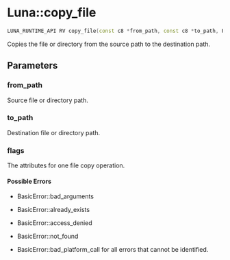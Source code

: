 # Luna::copy_file

```c++
LUNA_RUNTIME_API RV copy_file(const c8 *from_path, const c8 *to_path, FileCopyFlag flags=FileCopyFlag::none)
```

Copies the file or directory from the source path to the destination path. 



## Parameters
### from_path
Source file or directory path. 

### to_path
Destination file or directory path. 

### flags
The attributes for one file copy operation. 

#### Possible Errors
* BasicError::bad_arguments

* BasicError::already_exists

* BasicError::access_denied

* BasicError::not_found

* BasicError::bad_platform_call for all errors that cannot be identified. 

